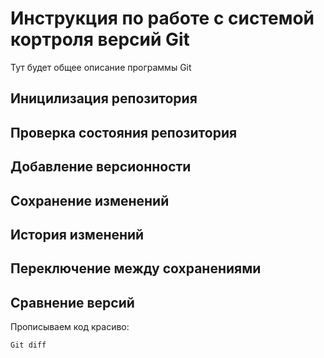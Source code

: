 # Инструкция по работе с системой кортроля версий Git

Тут будет общее описание программы Git

## Иницилизация репозитория

## Проверка состояния репозитория

##  Добавление версионности

## Сохранение изменений

## История изменений

## Переключение между сохранениями

## Сравнение версий

Прописываем код красиво:

    Git diff